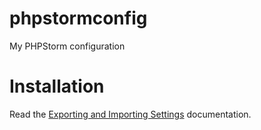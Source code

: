 phpstormconfig
==============

My PHPStorm configuration

# Installation
Read the [Exporting and Importing Settings](https://www.jetbrains.com/phpstorm/webhelp/exporting-and-importing-settings.html) documentation.
